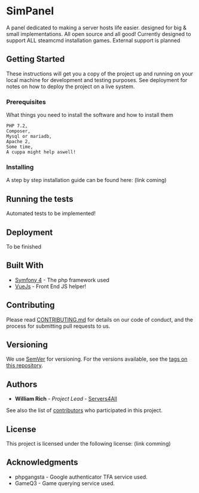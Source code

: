 # SimPanel
A panel dedicated to making a server hosts life easier. designed for big & small implementations. All open source and all good! Currently designed to support ALL steamcmd installation games. External support is planned
## Getting Started

These instructions will get you a copy of the project up and running on your local machine for development and testing purposes. See deployment for notes on how to deploy the project on a live system.

### Prerequisites

What things you need to install the software and how to install them

```
PHP 7.2,
Composer,
Mysql or mariadb,
Apache 2,
Some time,
A cuppa might help aswell!
```

### Installing

A step by step installation guide can be found here:
(link coming)

## Running the tests

Automated tests to be implemented!

## Deployment
To be finished

## Built With

* [Symfony 4](https://symfony.com/) - The php framework used
* [VueJs](https://vuejs.org/) - Front End JS helper!

## Contributing

Please read [CONTRIBUTING.md](https://gist.github.com/PurpleBooth/b24679402957c63ec426) for details on our code of conduct, and the process for submitting pull requests to us.

## Versioning

We use [SemVer](http://semver.org/) for versioning. For the versions available, see the [tags on this repository](https://github.com/your/project/tags). 

## Authors

* **William Rich** - *Project Lead* - [Servers4All](https://github.com/will2therich)

See also the list of [contributors](https://github.com/your/project/contributors) who participated in this project.

## License

This project is licensed under the following license: (link comming)

## Acknowledgments

* phpgangsta - Google authenticator TFA service used.
* GameQ3 - Game querying service used.

